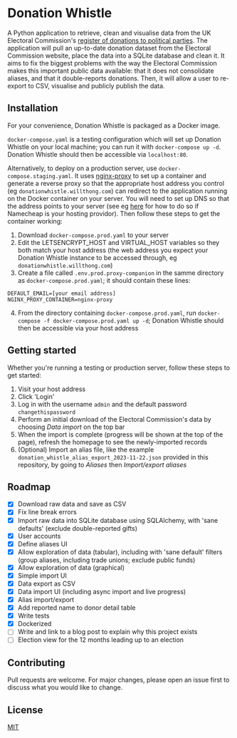 # Donation Whistle

A Python application to retrieve, clean and visualise data from the UK Electoral
Commission's [register of donations to political
parties](https://search.electoralcommission.org.uk). The application will pull an
up-to-date donation dataset from the Electoral Commission website, place the data into a
SQLite database and clean it. It aims to fix the biggest problems with the way the
Electoral Commission makes this important public data available: that it does not
consolidate aliases, and that it double-reports donations. Then, it will allow a user to
re-export to CSV, visualise and publicly publish the data.

## Installation

For your convenience, Donation Whistle is packaged as a Docker image.

`docker-compose.yaml` is a testing configuration which will set up Donation Whistle on
your local machine; you can run it with `docker-compose up -d`. Donation Whistle should
then be accessible via `localhost:80`.

Alternatively, to deploy on a production server, use `docker-compose.staging.yaml`. It
uses [nginx-proxy](https://github.com/nginx-proxy/nginx-proxy) to set up a container and
generate a reverse proxy so that the appropriate host address you control (eg
`donationwhistle.willthong.com`) can redirect to the application running on the Docker
container on your server. You will need to set up DNS so that the address points to your
server (see eg
[here](https://www.namecheap.com/support/knowledgebase/article.aspx/319/2237/how-can-i-set-up-an-a-address-record-for-my-domain/)
for how to do so if Namecheap is your hosting providor). Then follow these steps to get
the container working:

1. Download `docker-compose.prod.yaml` to your server
2. Edit the LETSENCRYPT_HOST and VIRTUAL_HOST variables so they both match your host
   address (the web address you expect your Donation Whistle instance to be accessed
   through, eg `donationwhistle.willthong.com`)
3. Create a file called `.env.prod.proxy-companion` in the samme directory as
   `docker-compose.prod.yaml`; it should contain these lines:

```
DEFAULT_EMAIL=[your email address]
NGINX_PROXY_CONTAINER=nginx-proxy
```

4. From the directory containing `docker-compose.prod.yaml`, run `docker-compose -f
   docker-compose.prod.yaml up -d`; Donation Whistle should then be accessible via your
   host address

## Getting started

Whether you're running a testing or production server, follow these steps to get
started:

1. Visit your host address
2. Click 'Login'
3. Log in with the username `admin` and the default password `changethispassword`
4. Perform an initial download of the Electoral Commission's data by choosing *Data
   import* on the top bar
5. When the import is complete (progress will be shown at the top of the page), refresh
   the homepage to see the newly-imported records
6. (Optional) Import an alias file, like the example
   `donation_whistle_alias_export_2023-11-22.json` provided in this repository, by going
   to *Aliases* then *Import/export aliases*

## Roadmap

* [x] Download raw data and save as CSV
* [x] Fix line break errors
* [X] Import raw data into SQLite database using SQLAlchemy, with 'sane defaults'
  (exclude double-reported gifts)
* [X] User accounts
* [X] Define aliases UI
* [X] Allow exploration of data (tabular), including with 'sane default' filters
  (group aliases, including trade unions; exclude public funds)
* [X] Allow exploration of data (graphical)
* [X] Simple import UI
* [X] Data export as CSV
* [X] Data import UI (including async import and live progress)
* [X] Alias import/export
* [X] Add reported name to donor detail table
* [X] Write tests
* [X] Dockerized
* [ ] Write and link to a blog post to explain why this project exists
* [ ] Election view for the 12 months leading up to an election

## Contributing

Pull requests are welcome. For major changes, please open an issue first
to discuss what you would like to change.

## License

[MIT](https://choosealicense.com/licenses/mit/)
